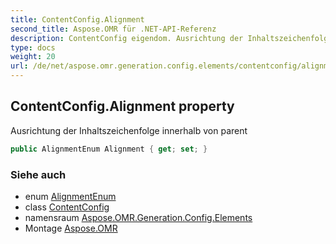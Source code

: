```yaml
---
title: ContentConfig.Alignment
second_title: Aspose.OMR für .NET-API-Referenz
description: ContentConfig eigendom. Ausrichtung der Inhaltszeichenfolge innerhalb von parent
type: docs
weight: 20
url: /de/net/aspose.omr.generation.config.elements/contentconfig/alignment/
---
```

## ContentConfig.Alignment property

Ausrichtung der Inhaltszeichenfolge innerhalb von parent

```csharp
public AlignmentEnum Alignment { get; set; }
```

### Siehe auch

* enum [AlignmentEnum](../../../aspose.omr.generation.config.enums/alignmentenum/)
* class [ContentConfig](../)
* namensraum [Aspose.OMR.Generation.Config.Elements](../../contentconfig/)
* Montage [Aspose.OMR](../../../)


